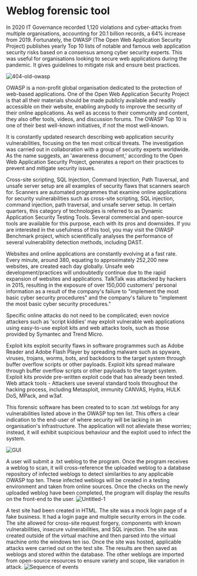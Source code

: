 # Weblog forensic tool
In 2020 IT Governance recorded 1,120 violations and cyber-attacks from multiple organisations, accounting for 20.1 billion records, a 64% increase from 2019. Fortunately, the OWASP (The Open Web Application Security Project) publishes yearly Top 10 lists of notable and famous web application security risks based on a consensus among cyber security experts. This was useful for organisations looking to secure web applications during the pandemic. It gives guidelines to mitigate risk and ensure best practices.  

![404-old-owasp](https://user-images.githubusercontent.com/44169316/165753878-433ab804-a1c0-447d-bd96-24dbc89cb69d.png)

OWASP is a non-profit global organisation dedicated to the protection of web-based applications. One of the Open Web Application Security Project is that all their materials should be made publicly available and readily accessible on their website, enabling anybody to improve the security of their online applications. As well as access to their community and content, they also offer tools, videos, and discussion forums. The OWASP Top 10 is one of their best well-known initiatives, if not the most well-known.

It is constantly updated research describing web application security vulnerabilities, focusing on the ten most critical threats. The investigation was carried out in collaboration with a group of security experts worldwide. As the name suggests, an 'awareness document,' according to the Open Web Application Security Project, generates a report on their practices to prevent and mitigate security issues.

Cross-site scripting, SQL Injection, Command Injection, Path Traversal, and unsafe server setup are all examples of security flaws that scanners search for. Scanners are automated programmes that examine online applications for security vulnerabilities such as cross-site scripting, SQL injection, command injection, path traversal, and unsafe server setup. In certain quarters, this category of technologies is referred to as Dynamic Application Security Testing Tools. Several commercial and open-source tools are available for this purpose, each with its pros and downsides. If you are interested in the usefulness of this tool, you may visit the OWASP Benchmark project, which scientifically analyses the performance of several vulnerability detection methods, including DAST.

Websites and online applications are constantly evolving at a fast rate. Every minute, around 380, equating to approximately 252,200 new websites, are created each day globally. Unsafe web development/practices will undoubtedly continue due to the rapid expansion of websites and applications. TalkTalk was attacked by hackers in 2015, resulting in the exposure of over 150,000 customers' personal information as a result of the company's failure to "implement the most basic cyber security procedures" and the company's failure to "implement the most basic cyber security procedures."

Specific online attacks do not need to be complicated; even novice attackers such as 'script kiddies' may exploit vulnerable web applications using easy-to-use exploit kits and web attacks tools, such as those provided by Symantec and Trend Micro.

Exploit kits exploit security flaws in software programmes such as Adobe Reader and Adobe Flash Player by spreading malware such as spyware, viruses, trojans, worms, bots, and backdoors to the target system through buffer overflow scripts or other payloads. Exploit kits spread malware through buffer overflow scripts or other payloads to the target system. Exploit kits provide pre-written exploit code that has already been tested. Web attack tools - Attackers use several standard tools throughout the hacking process, including Metasploit, immunity CANVAS, Hydra, HULK DoS, MPack, and w3af.

This forensic software has been created to to scan .txt weblogs for any vulnerabilities listed above in the OWASP top ten list. This offers a clear indication to the end-user of where security will be lacking in an organisation's infrastructure. The application will not alleviate these worries; instead, it will exhibit suspicious behaviour and the exploit used to infect the system.

![GUI](https://user-images.githubusercontent.com/44169316/165754258-24178f4d-81f0-42fc-8a61-52381f6fa1e4.PNG)

A user will submit a .txt weblog to the program. Once the program receives a weblog to scan, it will cross-reference the uploaded weblog to a database repository of infected weblogs to detect similarities to any applicable OWASP top ten. These infected weblogs will be created in a testing environment and taken from online sources. Once the checks on the newly uploaded weblog have been completed, the program will display the results on the front-end to the user.
![Untitled-1](https://user-images.githubusercontent.com/44169316/165754847-4190c88c-6a9c-4129-a40f-8d7d439ecdc5.png)

A test site had been created in HTML. The site was a mock login page of a fake business. It had a login page and multiple security errors in the code. The site allowed for cross-site request forgery, components with known vulnerabilities, insecure vulnerabilities, and SQL injection. The site was created outside of the virtual machine and then parsed into the virtual machine onto the windows ten iso. Once the site was hosted, applicable attacks were carried out on the test site. The results are then saved as weblogs and stored within the database. The other weblogs are imported from open-source resources to ensure variety and scope, like variation in attack.
![Sequence of events](https://user-images.githubusercontent.com/44169316/165755228-fe61e5b3-43b2-40e3-a25c-36a58ace379a.png)



